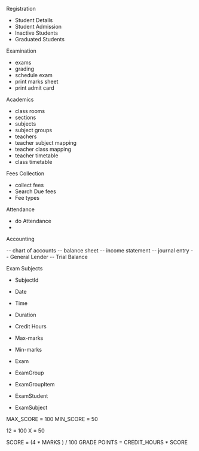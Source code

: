 Registration

- Student Details
- Student Admission
- Inactive Students
- Graduated Students

Examination
- exams
- grading
- schedule exam
- print marks sheet
- print admit card


Academics

- class rooms
- sections
- subjects
- subject groups
- teachers
- teacher subject mapping
- teacher class mapping
- teacher timetable
- class timetable



Fees Collection

- collect fees
- Search Due fees
- Fee types


Attendance
- do Attendance
- 

Accounting

-- chart of accounts
-- balance sheet
-- income statement
-- journal entry
-- General Lender
-- Trial Balance




Exam Subjects


- SubjectId
- Date
- Time
- Duration
- Credit Hours
- Max-marks
- Min-marks

- Exam
- ExamGroup
- ExamGroupItem
- ExamStudent
- ExamSubject





MAX_SCORE = 100
MIN_SCORE = 50

12 = 100
X = 50



SCORE = (4 * MARKS ) / 100
GRADE POINTS = CREDIT_HOURS * SCORE